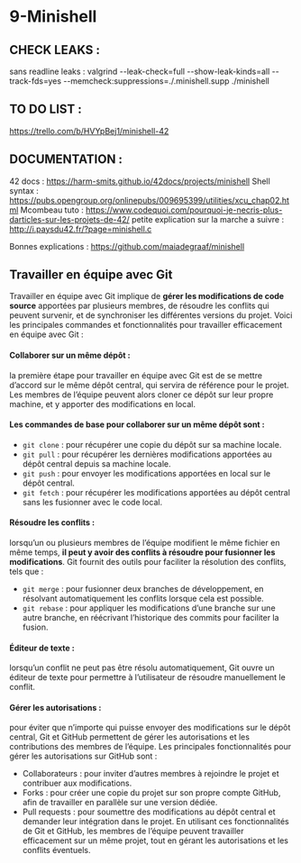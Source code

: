# 9-Minishell

## CHECK LEAKS :
sans readline leaks : 
valgrind --leak-check=full --show-leak-kinds=all --track-fds=yes --memcheck:suppressions=./.minishell.supp ./minishell

## TO DO LIST :
https://trello.com/b/HVYpBej1/minishell-42

## DOCUMENTATION :
42 docs : https://harm-smits.github.io/42docs/projects/minishell
Shell syntax : https://pubs.opengroup.org/onlinepubs/009695399/utilities/xcu_chap02.html
Mcombeau tuto : https://www.codequoi.com/pourquoi-je-necris-plus-darticles-sur-les-projets-de-42/
petite explication sur la marche a suivre : http://i.paysdu42.fr/?page=minishell.c

Bonnes explications : https://github.com/maiadegraaf/minishell

## Travailler en équipe avec Git
Travailler en équipe avec Git implique de **gérer les modifications de code source** apportées par plusieurs membres, de résoudre les conflits qui peuvent survenir, et de synchroniser les différentes versions du projet. Voici les principales commandes et fonctionnalités pour travailler efficacement en équipe avec Git :

#### Collaborer sur un même dépôt : 
la première étape pour travailler en équipe avec Git est de se mettre d’accord sur le même dépôt central, qui servira de référence pour le projet. Les membres de l’équipe peuvent alors cloner ce dépôt sur leur propre machine, et y apporter des modifications en local. 

#### Les commandes de base pour collaborer sur un même dépôt sont :
- `git clone` : pour récupérer une copie du dépôt sur sa machine locale.
- `git pull` : pour récupérer les dernières modifications apportées au dépôt central depuis sa machine locale.
- `git push` : pour envoyer les modifications apportées en local sur le dépôt central.
- `git fetch` : pour récupérer les modifications apportées au dépôt central sans les fusionner avec le code local.

#### Résoudre les conflits :
lorsqu’un ou plusieurs membres de l’équipe modifient le même fichier en même temps, **il peut y avoir des conflits à résoudre pour fusionner les modifications**. Git fournit des outils pour faciliter la résolution des conflits, tels que :
- `git merge` : pour fusionner deux branches de développement, en résolvant automatiquement les conflits lorsque cela est possible.
- `git rebase` : pour appliquer les modifications d’une branche sur une autre branche, en réécrivant l’historique des commits pour faciliter la fusion.

#### Éditeur de texte : 
lorsqu’un conflit ne peut pas être résolu automatiquement, Git ouvre un éditeur de texte pour permettre à l’utilisateur de résoudre manuellement le conflit.

#### Gérer les autorisations : 
pour éviter que n’importe qui puisse envoyer des modifications sur le dépôt central, Git et GitHub permettent de gérer les autorisations et les contributions des membres de l’équipe. Les principales fonctionnalités pour gérer les autorisations sur GitHub sont :
- Collaborateurs : pour inviter d’autres membres à rejoindre le projet et contribuer aux modifications.
- Forks : pour créer une copie du projet sur son propre compte GitHub, afin de travailler en parallèle sur une version dédiée.
- Pull requests : pour soumettre des modifications au dépôt central et demander leur intégration dans le projet.
En utilisant ces fonctionnalités de Git et GitHub, les membres de l’équipe peuvent travailler efficacement sur un même projet, tout en gérant les autorisations et les conflits éventuels.

